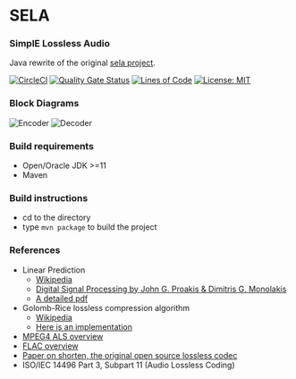 # SELA
### SimplE Lossless Audio
Java rewrite of the original [sela project](https://github.com/sahaRatul/sela).

[![CircleCI](https://circleci.com/gh/sahaRatul/sela-java/tree/master.svg?style=svg)](https://circleci.com/gh/sahaRatul/sela-java/tree/master)
[![Quality Gate Status](https://sonarcloud.io/api/project_badges/measure?project=sahaRatul_sela-java&metric=alert_status)](https://sonarcloud.io/dashboard?id=sahaRatul_sela-java)
[![Lines of Code](https://sonarcloud.io/api/project_badges/measure?project=sahaRatul_sela-java&metric=ncloc)](https://sonarcloud.io/dashboard?id=sahaRatul_sela-java)
[![License: MIT](https://img.shields.io/badge/License-MIT-orange.svg)](https://opensource.org/licenses/MIT)

### Block Diagrams
![Encoder](https://cloud.githubusercontent.com/assets/12273725/8868411/c24585e6-31f5-11e5-937a-e3c11c632704.png)
![Decoder](https://cloud.githubusercontent.com/assets/12273725/8868418/cbb6a1dc-31f5-11e5-91f6-8290766baa34.png)

### Build requirements
- Open/Oracle JDK >=11
- Maven

### Build instructions
- cd to the directory
- type ```mvn package``` to build the project

### References
- Linear Prediction
  - [Wikipedia](https://en.wikipedia.org/wiki/Linear_prediction)
  - [Digital Signal Processing by John G. Proakis & Dimitris G. Monolakis](http://www.amazon.com/Digital-Signal-Processing-4th-Edition/dp/0131873741)
  - [A detailed pdf](http://www.ece.ucsb.edu/Faculty/Rabiner/ece259/digital%20speech%20processing%20course/lectures_new/Lecture%2013_winter_2012_6tp.pdf)
- Golomb-Rice lossless compression algorithm
  - [Wikipedia](https://en.wikipedia.org/wiki/Golomb_coding)
  - [Here is an implementation](http://michael.dipperstein.com/rice/index.html)
- [MPEG4 ALS overview](http://elvera.nue.tu-berlin.de/files/1216Liebchen2009.pdf)
- [FLAC overview](https://xiph.org/flac/documentation_format_overview.html)
- [Paper on shorten, the original open source lossless codec](ftp://svr-ftp.eng.cam.ac.uk/pub/reports/robinson_tr156.ps.Z)
- ISO/IEC 14496 Part 3, Subpart 11 (Audio Lossless Coding)
